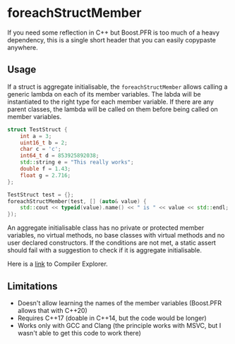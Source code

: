 # foreachStructMember
If you need some reflection in C++ but Boost.PFR is too much of a heavy dependency, this is a single short header that you can easily copypaste anywhere.

## Usage
If a struct is aggregate initialisable, the `foreachStructMember` allows calling a generic lambda on each of its member variables. The labda will be instantiated to the right type for each member variable. If there are any parent classes, the lambda will be called on them before being called on member variables.

```C++
struct TestStruct {
	int a = 3;
	uint16_t b = 2;
	char c = 'c';
	int64_t d = 853925892038;
	std::string e = "This really works";
	double f = 1.43;
	float g = 2.716;
};

TestStruct test = {};
foreachStructMember(test, [] (auto& value) {
	std::cout << typeid(value).name() << " is " << value << std::endl;
});
```
An aggregate initialisable class has no private or protected member variables, no virtual methods, no base classes with virtual methods and no user declared constructors. If the conditions are not met, a static assert should fail with a suggestion to check if it is aggregate initialisable.

Here is a [link](https://godbolt.org/z/4zvGEedeK) to Compiler Explorer.

## Limitations
* Doesn't allow learning the names of the member variables (Boost.PFR allows that with C++20)
* Requires C++17 (doable in C++14, but the code would be longer)
* Works only with GCC and Clang (the principle works with MSVC, but I wasn't able to get this code to work there)

